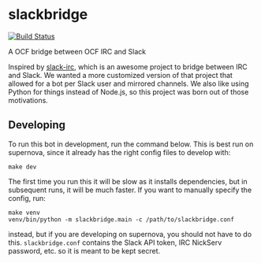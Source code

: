 slackbridge
===========

[![Build Status](https://jenkins.ocf.berkeley.edu/buildStatus/icon?job=slackbridge/master)](https://jenkins.ocf.berkeley.edu/job/slackbridge/job/master/)

A OCF bridge between OCF IRC and Slack

Inspired by [slack-irc](https://github.com/ekmartin/slack-irc), which is an
awesome project to bridge between IRC and Slack. We wanted a more customized
version of that project that allowed for a bot per Slack user and mirrored
channels. We also like using Python for things instead of Node.js, so this
project was born out of those motivations.

## Developing

To run this bot in development, run the command below. This is best run on
supernova, since it already has the right config files to develop with:

    make dev

The first time you run this it will be slow as it installs dependencies, but in
subsequent runs, it will be much faster. If you want to manually specify the
config, run:

    make venv
    venv/bin/python -m slackbridge.main -c /path/to/slackbridge.conf

instead, but if you are developing on supernova, you should not have to do this.
`slackbridge.conf` contains the Slack API token, IRC NickServ password, etc. so
it is meant to be kept secret.
